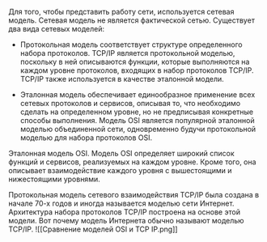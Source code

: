 Для того, чтобы представить работу сети, используется сетевая модель. Сетевая модель не является фактической сетью.
Существует два вида сетевых моделей:

- Протокольная модель соответствует структуре определенного набора протоколов. TCP/IP является протокольной моделью, поскольку в ней описываются функции, которые выполняются на каждом уровне протоколов, входящих в набор протоколов TCP/IP. TCP/IP также используется в качестве эталонной модели.

- Эталонная модель обеспечивает единообразное применение всех сетевых протоколов и сервисов, описывая то, что необходимо сделать на определенном уровне, но не предписывая конкретные способы выполнения. Модель OSI является популярной эталонной моделью объединенной сети, одновременно будучи протокольной моделью для набора протоколов OSI.

Эталонная модель OSI. Модель OSI определяет широкий список функций и сервисов, реализуемых на каждом уровне. Кроме того, она описывает взаимодействие каждого уровня с вышестоящими и нижестоящими уровнями.

Протокольная модель сетевого взаимодействия TCP/IP была создана в начале 70-х годов и иногда называется моделью сети Интернет. Архитектура набора протоколов TCP/IP построена на основе этой модели. Вот почему модель Интернета обычно называют моделью TCP/IP.
![[Сравнение моделей OSI и TCP IP.png]]
